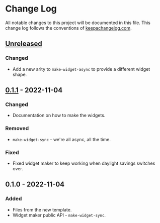 # Change Log
All notable changes to this project will be documented in this file. This change log follows the conventions of [keepachangelog.com](http://keepachangelog.com/).

## [Unreleased]
### Changed
- Add a new arity to `make-widget-async` to provide a different widget shape.

## [0.1.1] - 2022-11-04
### Changed
- Documentation on how to make the widgets.

### Removed
- `make-widget-sync` - we're all async, all the time.

### Fixed
- Fixed widget maker to keep working when daylight savings switches over.

## 0.1.0 - 2022-11-04
### Added
- Files from the new template.
- Widget maker public API - `make-widget-sync`.

[Unreleased]: https://github.com/your-name/my-jackdaw/compare/0.1.1...HEAD
[0.1.1]: https://github.com/your-name/my-jackdaw/compare/0.1.0...0.1.1
